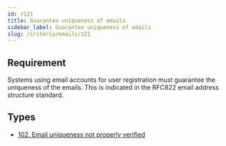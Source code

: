 ```yaml
---
id: r121
title: Guarantee uniqueness of emails
sidebar_label: Guarantee uniqueness of emails
slug: /criteria/emails/121
---
```


## Requirement

Systems using email accounts for user registration
must guarantee the uniqueness of the emails.
This is indicated in the RFC822 email address structure standard.

## Types

- [102. Email uniqueness not properly verified](https://fluidattacks.com/products/rules/findings/102/)
